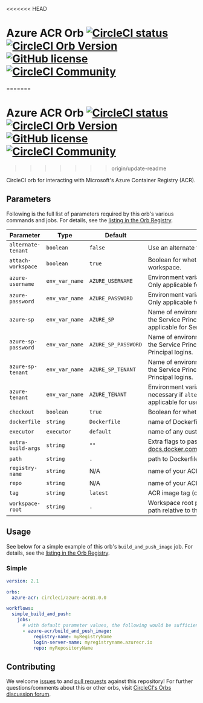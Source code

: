 <<<<<<< HEAD
# Azure ACR Orb [![CircleCI status](https://circleci.com/gh/CircleCI-Public/azure-acr-orb.svg "CircleCI status")](https://circleci.com/gh/CircleCI-Public/azure-acr-orb) [![CircleCI Orb Version](https://badges.circleci.com/orbs/circleci/azure-acr.svg)](https://circleci.com/orbs/registry/orb/circleci/azure-acr) [![GitHub license](https://img.shields.io/badge/license-MIT-blue.svg)](https://raw.githubusercontent.com/CircleCI-Public/azure-acr-orb/master/LICENSE) [![CircleCI Community](https://img.shields.io/badge/community-CircleCI%20Discuss-343434.svg)](https://discuss.circleci.com/c/orbs)
=======
# Azure ACR Orb [![CircleCI status](https://circleci.com/gh/CircleCI-Public/azure-acr-orb.svg "CircleCI status")](https://circleci.com/gh/CircleCI-Public/azure-acr-orb) [![CircleCI Orb Version](https://img.shields.io/badge/endpoint.svg?url=https://badges.circleci.io/orb/circleci/azure-acr)](https://circleci.com/orbs/registry/orb/circleci/azure-acr) [![GitHub license](https://img.shields.io/badge/license-MIT-blue.svg)](https://raw.githubusercontent.com/CircleCI-Public/azure-acr-orb/master/LICENSE) [![CircleCI Community](https://img.shields.io/badge/community-CircleCI%20Discuss-343434.svg)](https://discuss.circleci.com/c/orbs)
>>>>>>> origin/update-readme

CircleCI orb for interacting with Microsoft's Azure Container Registry (ACR).

## Parameters
Following is the full list of parameters required by this orb's various commands and jobs. For details, see the [listing in the Orb Registry](https://circleci.com/orbs/registry/orb/circleci/azure-acr).

| Parameter | Type | Default | Description |
|-----------|------|---------|-------------|
| `alternate-tenant` | `boolean` | `false` | Use an alternate tenant. Only applicable for user logins. |
| `attach-workspace` | `boolean` | `true` | Boolean for whether or not to attach to an existing workspace. |
| `azure-username` | `env_var_name` | `AZURE_USERNAME` | Environment variable storing your Azure username. Only applicable for user logins. |
| `azure-password` | `env_var_name` | `AZURE_PASSWORD` | Environment variable storing your Azure password. Only applicable for user logins. |
| `azure-sp` | `env_var_name` | `AZURE_SP` | Name of environment variable storing the full name of the Service Principal, in the form http://app-url. Only applicable for Service Principal logins. |
| `azure-sp-password` | `env_var_name` | `AZURE_SP_PASSWORD` | Name of environment variable storing the password for the Service Principal. Only applicable for Service Principal logins. |
| `azure-sp-tenant` | `env_var_name` | `AZURE_SP_TENANT` | Name of environment variable storing the tenant ID for the Service Principal. Only applicable for Service Principal logins. |
| `azure-tenant` | `env_var_name` | `AZURE_TENANT` | Environment variable storing your Azure tenant, necessary if `alternate-tenant` is set to true. Only applicable for user logins. |
| `checkout` | `boolean` | `true` | Boolean for whether or not to checkout as a first step. |
| `dockerfile` | `string` | `Dockerfile` | name of Dockerfile to use |
| `executor` | `executor` | `default` | name of any custom executor (default is `machine: true`) |
| `extra-build-args` | `string` | `""` | Extra flags to pass to `docker build` (see [docs.docker.com/engine/reference/commandline/build](https://docs.docker.com/engine/reference/commandline/build)) |
| `path` | `string` | `.` | path to Dockerfile, defaults to the working directory |
| `registry-name` | `string` |  N/A | name of your ACR registry |
| `repo` | `string` |  N/A | name of your ACR repository |
| `tag` | `string` |  `latest` | ACR image tag (comma-delimited string) |
| `workspace-root` | `string` |  `.` | Workspace root path that is either an absolute path or a path relative to the working directory. |

## Usage
See below for a simple example of this orb's `build_and_push_image` job. For details, see the [listing in the Orb Registry](https://circleci.com/orbs/registry/orb/circleci/azure-acr).

### Simple

```yaml
version: 2.1

orbs:
  azure-acr: circleci/azure-acr@1.0.0

workflows:
  simple_build_and_push:
    jobs:
      # with default parameter values, the following would be sufficient to build and push an image to ACR
      - azure-acr/build_and_push_image:
          registry-name: myRegistryName
          login-server-name: myregistryname.azurecr.io
          repo: myRepositoryName
```

## Contributing
We welcome [issues](https://github.com/CircleCI-Public/azure-acr-orb/issues) to and [pull requests](https://github.com/CircleCI-Public/azure-acr-orb/pulls) against this repository! For further questions/comments about this or other orbs, visit [CircleCI's Orbs discussion forum](https://discuss.circleci.com/c/orbs).
